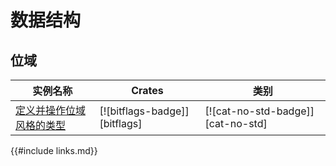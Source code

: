 # 数据结构

<!--
> [data_structures.md](https://github.com/rust-lang-nursery/rust-cookbook/blob/master/src/data_structures.md)
> <br />
> commit 97dabe59ae705bf6a2aaebbcd1d189ec2a83f98b - 2018.07.11
-->

## 位域

| 实例名称 | Crates | 类别 |
|--------|--------|------------|
| [定义并操作位域风格的类型][ex-bitflags] | [![bitflags-badge]][bitflags] | [![cat-no-std-badge]][cat-no-std] |

[ex-bitflags]: data_structures/bitfield.md#定义并操作位域风格的类型

{{#include links.md}}
